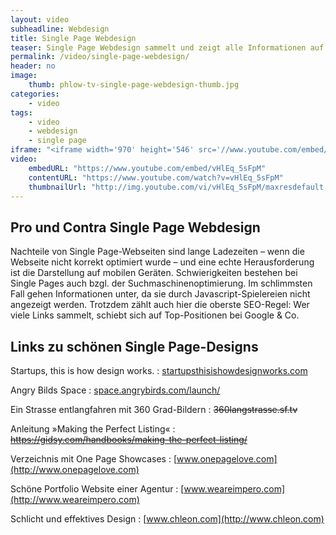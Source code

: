 ```yaml
---
layout: video
subheadline: Webdesign
title: Single Page Webdesign 
teaser: Single Page Webdesign sammelt und zeigt alle Informationen auf einer einzigen Webseite, meist ordentlich mit Javascript gepfeffert. Oft toben sich Designer auf solchen Single Page-Webseiten richtig aus. Single Page-Webseiten werden im Netz für Portfolios, Events, kleine Themen, Splash Pages, Promotion- und Produkt-Websites eingesetzt. Eine kleine Einführung.
permalink: /video/single-page-webdesign/
header: no
image:
    thumb: phlow-tv-single-page-webdesign-thumb.jpg
categories:
    - video
tags:
    - video
    - webdesign
    - single page
iframe: "<iframe width='970' height='546' src='//www.youtube.com/embed/vHlEq_5sFpM' frameborder='0' allowfullscreen></iframe>"
video:
    embedURL: "https://www.youtube.com/embed/vHlEq_5sFpM"
    contentURL: "https://www.youtube.com/watch?v=vHlEq_5sFpM"
    thumbnailUrl: "http://img.youtube.com/vi/vHlEq_5sFpM/maxresdefault.jpg"
---
```



## Pro und Contra Single Page Webdesign

Nachteile von Single Page-Webseiten sind lange Ladezeiten – wenn die Webseite nicht korrekt optimiert wurde – und eine echte Herausforderung ist die Darstellung auf mobilen Geräten. Schwierigkeiten bestehen bei Single Pages auch bzgl. der Suchmaschinenoptimierung. Im schlimmsten Fall gehen Informationen unter, da sie durch Javascript-Spielereien nicht angezeigt werden. Trotzdem zählt auch hier die oberste SEO-Regel: Wer viele Links sammelt, schiebt sich auf Top-Positionen bei Google & Co.

## Links zu schönen Single Page-Designs

Startups, this is how design works.
:   [startupsthisishowdesignworks.com](http://startupsthisishowdesignworks.com)

Angry Bilds Space
:   [space.angrybirds.com/launch/](http://space.angrybirds.com/launch/)

Ein Strasse entlangfahren mit 360 Grad-Bildern
:   <s>360langstrasse.sf.tv</s>

Anleitung »Making the Perfect Listing«
:   <s>https://gidsy.com/handbooks/making-the-perfect-listing/</s>

Verzeichnis mit One Page Showcases
:   [www.onepagelove.com](http://www.onepagelove.com)

Schöne Portfolio Website einer Agentur
:   [www.weareimpero.com](http://www.weareimpero.com)

Schlicht und effektives Design
:   [www.chleon.com](http://www.chleon.com)